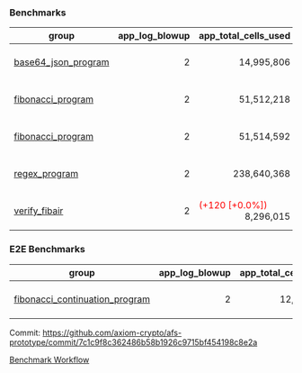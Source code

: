 ### Benchmarks
| group | app_log_blowup | app_total_cells_used | app_total_cycles | app_total_proof_time_ms | leaf_log_blowup | leaf_total_cells_used | leaf_total_cycles | leaf_total_proof_time_ms | instance | alloc |
|---|---|---|---|---|---|---|---|---|---|---|
| [ base64_json_program ](https://github.com/axiom-crypto/afs-prototype/blob/gh-pages/benchmarks-pr/875/individual/base64_json-2-2-64cpu-linux-arm64-mimalloc.md) | <div style='text-align: right'> 2 </div>  | <div style='text-align: right'> 14,995,806 </div>  | <div style='text-align: right'> 217,352 </div>  | <span style='color: red'>(+2.0 [+0.1%])</span><div style='text-align: right'> 2,512.0 </div>  | <div style='text-align: right'> 2 </div>  | <span style='color: green'>(-5,700 [-0.0%])</span><div style='text-align: right'> 293,311,566 </div>  | <span style='color: green'>(-570 [-0.0%])</span><div style='text-align: right'> 6,749,987 </div>  | <span style='color: green'>(-839.0 [-2.4%])</span><div style='text-align: right'> 34,418.0 </div>  | 64cpu-linux-arm64 | mimalloc |
| [ fibonacci_program ](https://github.com/axiom-crypto/afs-prototype/blob/gh-pages/benchmarks-pr/875/individual/fibonacci-2-2-64cpu-linux-arm64-mimalloc.md) | <div style='text-align: right'> 2 </div>  | <div style='text-align: right'> 51,512,218 </div>  | <div style='text-align: right'> 1,500,219 </div>  | <span style='color: red'>(+14.0 [+0.2%])</span><div style='text-align: right'> 6,438.0 </div>  | <div style='text-align: right'> 2 </div>  | <span style='color: red'>(+9,470 [+0.0%])</span><div style='text-align: right'> 143,360,020 </div>  | <span style='color: red'>(+786 [+0.0%])</span><div style='text-align: right'> 3,504,533 </div>  | <span style='color: green'>(-170.0 [-1.0%])</span><div style='text-align: right'> 17,585.0 </div>  | 64cpu-linux-arm64 | mimalloc |
| [ fibonacci_program ](https://github.com/axiom-crypto/afs-prototype/blob/gh-pages/benchmarks-pr/875/individual/fibonacci-2-2-64cpu-linux-x64-jemalloc.md) | <div style='text-align: right'> 2 </div>  | <div style='text-align: right'> 51,514,592 </div>  | <div style='text-align: right'> 1,500,219 </div>  | <span style='color: red'>(+109.0 [+1.6%])</span><div style='text-align: right'> 6,793.0 </div>  | <div style='text-align: right'> 2 </div>  | <span style='color: green'>(-3,090 [-0.0%])</span><div style='text-align: right'> 143,345,460 </div>  | <span style='color: green'>(-281 [-0.0%])</span><div style='text-align: right'> 3,503,287 </div>  | <span style='color: green'>(-178.0 [-0.9%])</span><div style='text-align: right'> 18,888.0 </div>  | 64cpu-linux-x64 | jemalloc |
| [ regex_program ](https://github.com/axiom-crypto/afs-prototype/blob/gh-pages/benchmarks-pr/875/individual/regex-2-2-64cpu-linux-arm64-mimalloc.md) | <div style='text-align: right'> 2 </div>  | <div style='text-align: right'> 238,640,368 </div>  | <div style='text-align: right'> 4,181,053 </div>  | <span style='color: green'>(-158.0 [-0.6%])</span><div style='text-align: right'> 26,692.0 </div>  | <div style='text-align: right'> 2 </div>  | <span style='color: green'>(-33,170 [-0.0%])</span><div style='text-align: right'> 314,556,631 </div>  | <span style='color: green'>(-3,093 [-0.0%])</span><div style='text-align: right'> 7,303,999 </div>  | <span style='color: green'>(-184.0 [-0.5%])</span><div style='text-align: right'> 36,652.0 </div>  | 64cpu-linux-arm64 | mimalloc |
| [ verify_fibair ](https://github.com/axiom-crypto/afs-prototype/blob/gh-pages/benchmarks-pr/875/individual/verify_fibair-2-2-64cpu-linux-arm64-mimalloc.md) | <div style='text-align: right'> 2 </div>  | <span style='color: red'>(+120 [+0.0%])</span><div style='text-align: right'> 8,296,015 </div>  | <span style='color: red'>(+12 [+0.0%])</span><div style='text-align: right'> 198,602 </div>  | <span style='color: green'>(-19.0 [-1.3%])</span><div style='text-align: right'> 1,433.0 </div>  | <div style='text-align: right'> - </div>  | <div style='text-align: right'> - </div>  | <div style='text-align: right'> - </div>  | <div style='text-align: right'> - </div>  | 64cpu-linux-arm64 | mimalloc |

### E2E Benchmarks
| group | app_log_blowup | app_total_cells_used | app_total_cycles | app_total_proof_time_ms | leaf_log_blowup | leaf_total_cells_used | leaf_total_cycles | leaf_total_proof_time_ms | root_log_blowup | root_total_cells_used | root_total_cycles | root_total_proof_time_ms | internal_log_blowup | internal_total_cells_used | internal_total_cycles | internal_total_proof_time_ms | instance | alloc |
|---|---|---|---|---|---|---|---|---|---|---|---|---|---|---|---|---|---|---|
| [ fibonacci_continuation_program ](https://github.com/axiom-crypto/afs-prototype/blob/gh-pages/benchmarks-pr/875/individual/fib_e2e-2-2-2-2-64cpu-linux-arm64-mimalloc.md) | <div style='text-align: right'> 2 </div>  | <div style='text-align: right'> 12,161,126 </div>  | <div style='text-align: right'> 12,000,219 </div>  | <div style='text-align: right'> 36,985.0 </div>  | <div style='text-align: right'> 2 </div>  | <div style='text-align: right'> 143,990,538 </div>  | <div style='text-align: right'> 3,632,646 </div>  | <div style='text-align: right'> 73,341.0 </div>  | <div style='text-align: right'> 2 </div>  | <div style='text-align: right'> 987,223,507 </div>  | <div style='text-align: right'> 24,126,135 </div>  | <div style='text-align: right'> 95,165.0 </div>  | <div style='text-align: right'> 2 </div>  | <div style='text-align: right'> 858,843,520 </div>  | <div style='text-align: right'> 21,774,312 </div>  | <div style='text-align: right'> 83,848.0 </div>  | 64cpu-linux-arm64 | mimalloc |


Commit: https://github.com/axiom-crypto/afs-prototype/commit/7c1c9f8c362486b58b1926c9715bf454198c8e2a

[Benchmark Workflow](https://github.com/axiom-crypto/afs-prototype/actions/runs/12057377953)
